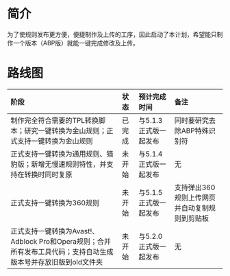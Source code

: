 # 简介 #

为了使规则发布更方便，便捷制作及上传的工序，因此启动了本计划，希望能只制作一个版本（ABP版）就能一键完成修改及上传。

# 路线图 #

|阶段|状态|预计完成时间|备注|
|:-|:-|:-----|:-|
|制作完全符合需要的TPL转换脚本；研究一键转换为金山规则；正式支持一键转换为金山规则|已完成|与5.1.3正式版一起发布|同时要研究去除ABP特殊识别符|
|正式支持一键转换为通用规则、猎豹版；新增无慢速规则特性，并支持在转换时同时复原|未开始|与5.1.4正式版一起发布|无 |
|正式支持一键转换为360规则|未开始|与5.1.5正式版一起发布|支持弹出360规则上传网页并自动复制规则到剪贴板|
|正式支持一键转换为Avast!、Adblock Pro和Opera规则；合并所有发布工具代码；支持自动生成版本号并存放旧版到old文件夹|未开始|与5.2.0正式版一起发布|无 |